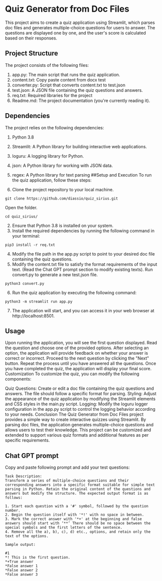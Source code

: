# Quiz Generator from Doc Files
This project aims to create a quiz application using Streamlit, which parses doc files and generates multiple-choice questions for users to answer. The questions are displayed one by one, and the user's score is calculated based on their responses.

## Project Structure
The project consists of the following files:

1. app.py: The main script that runs the quiz application.
2. content.txt: Copy paste content from docx test
3. converter.py: Script that converts content.txt to test.json
4. test.json: A JSON file containing the quiz questions and answers.
5. req.txt: Required libraries for the project
5. Readme.md: The project documentation (you're currently reading it).

## Dependencies

The project relies on the following dependencies:
1. Python 3.8
2. Streamlit: A Python library for building interactive web applications.
3. loguru: A logging library for Python.
4. json: A Python library for working with JSON data.
5. regex: A Python library for text parsing
##Setup and Execution
To run the quiz application, follow these steps:

1. Clone the project repository to your local machine.

```git clone https://github.com/diassio/quiz_sirius.git```

Open the folder.

```cd quiz_sirius/```

2. Ensure that Python 3.8 is installed on your system.
3. Install the required dependencies by running the following command in your terminal:

```pip3 install -r req.txt```

4. Modify the file path in the app.py script to point to your desired doc file containing the quiz questions.
5. Modify the content.txt file to satisfy the format requirements of the input text. (Read the Chat GPT prompt section to modify existing texts). Run convert.py to generate a new test.json file.

```python3 convert.py```

6. Run the quiz application by executing the following command:

```python3 -m streamlit run app.py```

7. The application will start, and you can access it in your web browser at http://localhost:8501.

## Usage

Upon running the application, you will see the first question displayed.
Read the question and choose one of the provided options.
After selecting an option, the application will provide feedback on whether your answer is correct or incorrect.
Proceed to the next question by clicking the "Next" button.
Repeat the process until you have answered all the questions.
Once you have completed the quiz, the application will display your final score.
Customization
To customize the quiz, you can modify the following components:

Quiz Questions: Create or edit a doc file containing the quiz questions and answers. The file should follow a specific format for parsing.
Styling: Adjust the appearance of the quiz application by modifying the Streamlit elements and CSS styles in the main.py script.
Logging: Modify the loguru logger configuration in the app.py script to control the logging behavior according to your needs.
Conclusion
The Quiz Generator from Doc Files project provides a simple way to create interactive quizzes using Streamlit. By parsing doc files, the application generates multiple-choice questions and allows users to test their knowledge. This project can be customized and extended to support various quiz formats and additional features as per specific requirements.

## Chat GPT prompt

Copy and paste following prompt and add your test questions:

```
Task Description:
Transform a series of multiple-choice questions and their corresponding answers into a specific format suitable for simple text parsing in Python. Retain the original content of the questions and answers but modify the structure. The expected output format is as follows:

1. Start each question with a '#' symbol, followed by the question number.
2. Begin the question itself with '*!' with no space in between.
3. Mark the correct answer with '*+' at the beginning and false answers should start with ‘**’ There should be no space between the special symbols and the first letters of the sentence.
4. Remove all the a), b), c), d) etc., options, and retain only the text of the options.

Sample output:

#1
*! This is the first question.
*+True answer
*False answer 1
*False answer 2
*False answer 3
```